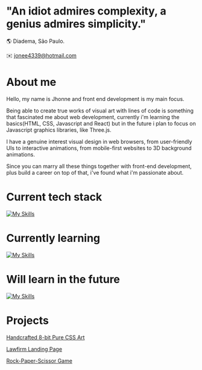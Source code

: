 # "An idiot admires complexity, a genius admires simplicity."

🌎 Diadema, São Paulo.

:envelope: jonee4339@hotmail.com

# About me

Hello, my name is Jhonne and front end development is my main focus.

Being able to create true works of visual art with lines of code is something that fascinated me about web development, currently i'm learning the basics(HTML, CSS, Javascript and React) but in the future i plan to focus on Javascript graphics libraries, like Three.js.

I have a genuine interest visual design in web browsers, from user-friendly UIs to interactive animations, from mobile-first websites to 3D background animations.

Since you can marry all these things together with front-end development, plus build a career on top of that, i've found what i'm passionate about.

# Current tech stack

[![My Skills](https://skillicons.dev/icons?i=html,css,bash,git,vscode,linux,bootstrap,js)](https://skillicons.dev)

# Currently learning

[![My Skills](https://skillicons.dev/icons?i=mongodb,nodejs,express,postgres,react,tailwind,nextjs,ts)](https://skillicons.dev)

# Will learn in the future

[![My Skills](https://skillicons.dev/icons?i=blender,threejs)](https://skillicons.dev)

# Projects

[Handcrafted 8-bit Pure CSS Art](https://jonee2.github.io/Handcrafted-CSS-8-bit-art/)

[Lawfirm Landing Page](https://jonee2.github.io/better-call-saul/)

[Rock-Paper-Scissor Game](https://jonee2.github.io/rock-paper-scissor/)
